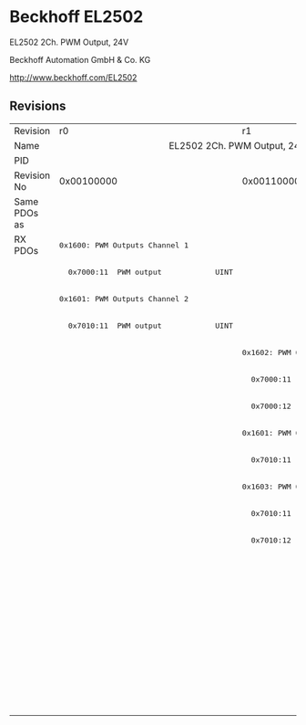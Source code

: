 # Beckhoff EL2502

EL2502 2Ch. PWM Output, 24V

Beckhoff Automation GmbH & Co. KG

http://www.beckhoff.com/EL2502

## Revisions
<table>
<tr >
<td>Revision</td>
<td><div class="foo">r0</div></td>
<td><div class="foo">r1</div></td>
<td><div class="foo">r2</div></td>
<td><div class="foo">r3</div></td>
<td><div class="foo">r4</div></td>
<td><div class="foo">r5</div></td>
<td><div class="foo">r6</div></td>
<td><div class="foo">r7</div></td>
<td><div class="foo">r8</div></td>
<td><div class="foo">r9</div></td>
<td><div class="foo">r10</div></td>
</tr>
<tr >
<td>Name</td>
<td colspan=3 align="center"><div class="foo">EL2502 2Ch. PWM Output, 24V</div></td>
<td colspan=8 align="center"><div class="foo">EL2502 2Ch. PWM output, 24V</div></td>
</tr>
<tr >
<td>PID</td>
<td colspan=11 align="center"><div class="foo">0x09c63052</div></td>
</tr>
<tr >
<td>Revision No</td>
<td>0x00100000</td>
<td>0x00110000</td>
<td>0x00120000</td>
<td>0x00130000</td>
<td>0x00140000</td>
<td>0x00150000</td>
<td>0x00160000</td>
<td>0x00170000</td>
<td>0x00180000</td>
<td>0x00190000</td>
<td>0x001a0000</td>
</tr>
<tr >
<td>Same PDOs as</td>
<td colspan=5 align="center"></td>
<td colspan=3 align="center"><a href="EJ2502">EJ2502 r7</a></td>
<td></td>
<td colspan=2 align="center"><a href="EJ2502">EJ2502 r8</a><br/><a href="EL2502-0005">EL2502-0005 r0</a></td>
</tr>
<tr class="rxpdo pdosection">
<td rowspan=18 valign=top>RX PDOs</td>
<td colspan=11 align="left"><pre>0x1600: PWM Outputs Channel 1</pre></td>
<td></td>
</tr>
<tr class="rxpdo">
<td colspan=11 align="left"><pre>  0x7000:11  PWM output            UINT</pre></td>
</tr>
<tr class="rxpdo pdosection">
<td><pre>0x1601: PWM Outputs Channel 2</pre></td>
<td colspan=2 align="left"></td>
<td colspan=8 align="left"><pre>0x1601: PWM Outputs Channel 2</pre></td>
</tr>
<tr class="rxpdo">
<td><pre>  0x7010:11  PWM output            UINT</pre></td>
<td colspan=2 align="left"></td>
<td colspan=8 align="left"><pre>  0x7010:11  PWM output            UINT</pre></td>
</tr>
<tr class="rxpdo pdosection">
<td></td>
<td colspan=10 align="left"><pre>0x1602: PWM Outputs Channel 1</pre></td>
</tr>
<tr class="rxpdo">
<td></td>
<td colspan=10 align="left"><pre>  0x7000:11  PWM output            UINT</pre></td>
</tr>
<tr class="rxpdo">
<td></td>
<td colspan=10 align="left"><pre>  0x7000:12  PWM period            UINT</pre></td>
</tr>
<tr class="rxpdo pdosection">
<td></td>
<td colspan=2 align="left"><pre>0x1601: PWM Outputs Channel 2</pre></td>
<td colspan=8 align="left"></td>
</tr>
<tr class="rxpdo">
<td></td>
<td colspan=2 align="left"><pre>  0x7010:11  PWM output            UINT</pre></td>
<td colspan=8 align="left"></td>
</tr>
<tr class="rxpdo pdosection">
<td></td>
<td colspan=10 align="left"><pre>0x1603: PWM Outputs Channel 2</pre></td>
</tr>
<tr class="rxpdo">
<td></td>
<td colspan=10 align="left"><pre>  0x7010:11  PWM output            UINT</pre></td>
</tr>
<tr class="rxpdo">
<td></td>
<td colspan=10 align="left"><pre>  0x7010:12  PWM period            UINT</pre></td>
</tr>
<tr class="rxpdo pdosection">
<td colspan=5 align="left"></td>
<td colspan=6 align="left"><pre>0x1604: PWM Outputs Channel 1</pre></td>
</tr>
<tr class="rxpdo">
<td colspan=5 align="left"></td>
<td colspan=6 align="left"><pre>  0x7000:11  PWM output            UINT</pre></td>
</tr>
<tr class="rxpdo">
<td colspan=5 align="left"></td>
<td colspan=6 align="left"><pre>  0x7000:13  PWM period 1Hz        UDINT</pre></td>
</tr>
<tr class="rxpdo pdosection">
<td colspan=5 align="left"></td>
<td colspan=6 align="left"><pre>0x1605: PWM Outputs Channel 2</pre></td>
</tr>
<tr class="rxpdo">
<td colspan=5 align="left"></td>
<td colspan=6 align="left"><pre>  0x7010:11  PWM output            UINT</pre></td>
</tr>
<tr class="rxpdo">
<td colspan=5 align="left"></td>
<td colspan=6 align="left"><pre>  0x7010:13  PWM period 1Hz        UDINT</pre></td>
</tr>
</table>
